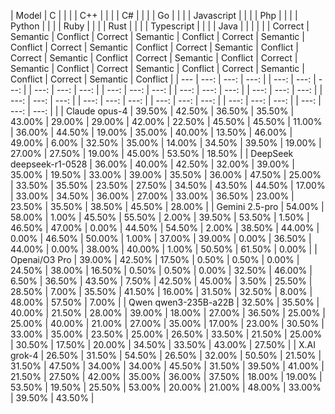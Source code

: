 | Model | C | | | | C++ | | | | C# | | | | Go | | | | Javascript | | | | Php | | | | Python | | | | Ruby | | | | Rust | | | | Typescript | | | | Java | | | |
| | Correct | Semantic | Conflict | Correct | Semantic | Conflict | Correct | Semantic | Conflict | Correct | Semantic | Conflict | Correct | Semantic | Conflict | Correct | Semantic | Conflict | Correct | Semantic | Conflict | Correct | Semantic | Conflict | Correct | Semantic | Conflict | Correct | Semantic | Conflict | Correct | Semantic | Conflict |
| --- | ---: | ---: | ---: | | ---: | ---: | ---: | | ---: | ---: | ---: | | ---: | ---: | ---: | | ---: | ---: | ---: | | ---: | ---: | ---: | | ---: | ---: | ---: | | ---: | ---: | ---: | | ---: | ---: | ---: | | ---: | ---: | ---: | | ---: | ---: | ---: | |
| Claude opus-4 | 39.50% | 42.50% | 36.50% | 35.50% | 43.00% | 29.00% | 29.00% | 42.00% | 22.50% | 45.50% | 45.50% | 11.00% | 36.00% | 44.50% | 19.00% | 35.00% | 40.00% | 13.50% | 46.00% | 49.00% | 6.00% | 32.50% | 35.00% | 14.00% | 34.50% | 39.50% | 19.00% | 27.00% | 27.50% | 19.00% | 45.00% | 53.50% | 18.50% |
| DeepSeek deepseek-r1-0528 | 36.00% | 40.00% | 42.50% | 32.00% | 39.00% | 35.00% | 19.50% | 33.00% | 39.00% | 35.50% | 36.00% | 47.50% | 25.00% | 33.50% | 35.50% | 23.50% | 27.50% | 34.50% | 43.50% | 44.50% | 17.00% | 33.00% | 34.50% | 36.00% | 27.00% | 33.00% | 36.50% | 23.00% | 23.50% | 35.50% | 38.50% | 45.50% | 28.00% |
| Gemini 2.5-pro | 54.00% | 58.00% | 1.00% | 45.50% | 55.50% | 2.00% | 39.50% | 53.50% | 1.50% | 46.50% | 47.00% | 0.00% | 44.50% | 54.50% | 2.00% | 38.50% | 44.00% | 0.00% | 46.50% | 50.00% | 1.00% | 37.00% | 39.00% | 0.00% | 36.50% | 44.00% | 0.00% | 38.00% | 40.00% | 1.00% | 50.50% | 61.50% | 0.00% |
| Openai/O3 Pro | 39.00% | 42.50% | 17.50% | 0.50% | 0.50% | 0.00% | 24.50% | 38.00% | 16.50% | 0.50% | 0.50% | 0.00% | 32.50% | 46.00% | 6.50% | 36.50% | 43.50% | 7.50% | 42.50% | 45.00% | 3.50% | 25.50% | 28.50% | 7.00% | 35.50% | 41.50% | 16.00% | 31.50% | 32.50% | 8.00% | 48.00% | 57.50% | 7.00% |
| Qwen qwen3-235B-a22B | 32.50% | 35.50% | 40.00% | 21.50% | 28.00% | 39.00% | 18.00% | 27.00% | 36.50% | 25.00% | 25.00% | 40.00% | 21.00% | 27.00% | 35.00% | 17.00% | 23.00% | 30.50% | 33.00% | 35.00% | 23.50% | 25.00% | 26.50% | 33.50% | 21.50% | 25.00% | 30.50% | 17.50% | 20.00% | 34.50% | 33.50% | 43.00% | 27.50% |
| X.AI grok-4 | 26.50% | 31.50% | 54.50% | 26.50% | 32.00% | 50.50% | 21.50% | 31.50% | 47.50% | 34.00% | 34.00% | 45.50% | 31.50% | 39.50% | 41.00% | 21.50% | 27.50% | 42.00% | 35.00% | 36.00% | 37.50% | 18.00% | 19.00% | 53.50% | 19.50% | 25.50% | 53.00% | 20.00% | 21.00% | 48.00% | 33.00% | 39.50% | 43.50% |
